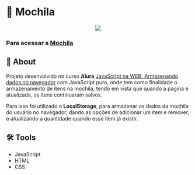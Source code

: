 # 🎒 Mochila 

<div align="center">
    <img src="https://ik.imagekit.io/iv60ddqmq/mochila.png?updatedAt=1684209424012">
</div>

### Para acessar a **[Mochila](https://mochila-psi.vercel.app/)**

## 📖 About 
 Projeto desenvolvido no curso **Alura** [JavaScript na WEB: Armazenando dados no navegador](https://cursos.alura.com.br/course/javascript-web-armazenando-dados-navegador) com JavaScript puro, onde tem como finalidade o armazenamento de itens na mochila, tendo em vista que quando a pagina é atualizada, os itens continuaram salvos.

Para isso foi utilizado o **LocalStorage**, para armazenar os dados da mochila do usuário no navegador, dando as opções de adicionar um item e remover, e atualizando a quantidade quando esse item já existir.
    
## 🛠 Tools
- JavaScript
- HTML
- CSS